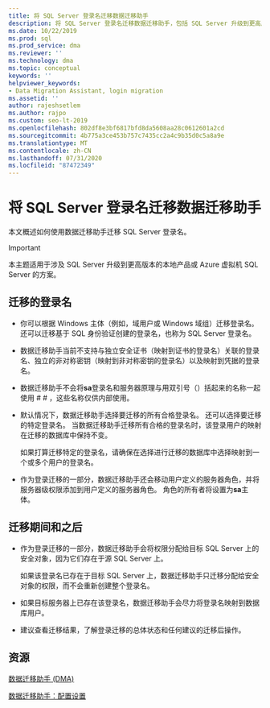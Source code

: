 ```yaml
---
title: 将 SQL Server 登录名迁移数据迁移助手
description: 将 SQL Server 登录名迁移数据迁移助手，包括 SQL Server 升级到更高版本的本地产品或 SQL Server Azure Vm。
ms.date: 10/22/2019
ms.prod: sql
ms.prod_service: dma
ms.reviewer: ''
ms.technology: dma
ms.topic: conceptual
keywords: ''
helpviewer_keywords:
- Data Migration Assistant, login migration
ms.assetid: ''
author: rajeshsetlem
ms.author: rajpo
ms.custom: seo-lt-2019
ms.openlocfilehash: 802df8e3bf6817bfd8da5608aa28c0612601a2cd
ms.sourcegitcommit: 4b775a3ce453b757c7435cc2a4c9b35d0c5a8a9e
ms.translationtype: MT
ms.contentlocale: zh-CN
ms.lasthandoff: 07/31/2020
ms.locfileid: "87472349"
---
```

# <a name="migrate-sql-server-logins-with-data-migration-assistant"></a>将 SQL Server 登录名迁移数据迁移助手

本文概述如何使用数据迁移助手迁移 SQL Server 登录名。

> [!IMPORTANT]
> 本主题适用于涉及 SQL Server 升级到更高版本的本地产品或 Azure 虚拟机 SQL Server 的方案。

## <a name="which-logins-are-migrated"></a>迁移的登录名

- 你可以根据 Windows 主体（例如，域用户或 Windows 域组）迁移登录名。 还可以迁移基于 SQL 身份验证创建的登录名，也称为 SQL Server 登录名。

- 数据迁移助手当前不支持与独立安全证书（映射到证书的登录名）关联的登录名、独立的非对称密钥（映射到非对称密钥的登录名）以及映射到凭据的登录名。

- 数据迁移助手不会将**sa**登录名和服务器原理与用双引号（）括起来的名称一起使用 \# \# ，这些名称仅供内部使用。

- 默认情况下，数据迁移助手选择要迁移的所有合格登录名。 还可以选择要迁移的特定登录名。 当数据迁移助手迁移所有合格的登录名时，该登录用户的映射在迁移的数据库中保持不变。

  如果打算迁移特定的登录名，请确保在选择进行迁移的数据库中选择映射到一个或多个用户的登录名。

- 作为登录迁移的一部分，数据迁移助手还会移动用户定义的服务器角色，并将服务器级权限添加到用户定义的服务器角色。 角色的所有者将设置为**sa**主体。

## <a name="during-and-after-migration"></a>迁移期间和之后

- 作为登录迁移的一部分，数据迁移助手会将权限分配给目标 SQL Server 上的安全对象，因为它们存在于源 SQL Server 上。

  如果该登录名已存在于目标 SQL Server 上，数据迁移助手只迁移分配给安全对象的权限，而不会重新创建整个登录名。

- 如果目标服务器上已存在该登录名，数据迁移助手会尽力将登录名映射到数据库用户。

- 建议查看迁移结果，了解登录迁移的总体状态和任何建议的迁移后操作。

## <a name="resources"></a>资源

[数据迁移助手 (DMA)](../dma/dma-overview.md)

[数据迁移助手：配置设置](../dma/dma-configurationsettings.md)
